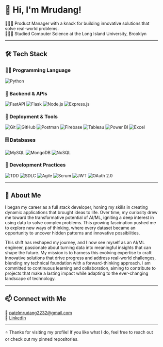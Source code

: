 # 👋 Hi, I'm Mrudang!
👩🏻‍💻 Product Manager with a knack for building innovative solutions that solve real-world problems.<br/>
👩🏻‍🎓 Studied Computer Science at the Long Island University, Brooklyn<br/>

---

## 🛠 Tech Stack

### 🧑‍💻 Programming Language  
![Python](https://img.shields.io/badge/Python-3776AB?style=flat&logo=python&logoColor=white)

### 🧩 Backend & APIs  
![FastAPI](https://img.shields.io/badge/FastAPI-009688?style=flat&logo=fastapi&logoColor=white)
![Flask](https://img.shields.io/badge/Flask-000000?style=flat&logo=flask&logoColor=white)
![Node.js](https://img.shields.io/badge/Node.js-339933?style=flat&logo=node.js&logoColor=white)
![Express.js](https://img.shields.io/badge/Express.js-000000?style=flat&logo=express&logoColor=white)

### 🚀 Deployment & Tools  
![Git](https://img.shields.io/badge/Git-F05032?style=flat&logo=git&logoColor=white)
![GitHub](https://img.shields.io/badge/GitHub-181717?style=flat&logo=github&logoColor=white)
![Postman](https://img.shields.io/badge/Postman-FF6C37?style=flat&logo=postman&logoColor=white)
![Firebase](https://img.shields.io/badge/Firebase-FFCA28?style=flat&logo=firebase&logoColor=black)
![Tableau](https://img.shields.io/badge/Tableau-E97627?style=flat&logo=tableau&logoColor=white)
![Power BI](https://img.shields.io/badge/Power%20BI-F2C811?style=flat&logo=powerbi&logoColor=black)
![Excel](https://img.shields.io/badge/Excel-217346?style=flat&logo=microsoft-excel&logoColor=white)

### 🗄️ Databases  
![MySQL](https://img.shields.io/badge/MySQL-4479A1?style=flat&logo=mysql&logoColor=white)
![MongoDB](https://img.shields.io/badge/MongoDB-47A248?style=flat&logo=mongodb&logoColor=white)
![NoSQL](https://img.shields.io/badge/NoSQL-4A4A4A?style=flat)

### 🔐 Development Practices  
![TDD](https://img.shields.io/badge/TDD-000000?style=flat)
![SDLC](https://img.shields.io/badge/SDLC-0078D7?style=flat)
![Agile](https://img.shields.io/badge/Agile-63C132?style=flat)
![Scrum](https://img.shields.io/badge/Scrum-61DAFB?style=flat)
![JWT](https://img.shields.io/badge/JWT-000000?style=flat)
![OAuth 2.0](https://img.shields.io/badge/OAuth_2.0-2C9ED1?style=flat)

---

## 💼 About Me

I began my career as a full stack developer, honing my skills in creating dynamic applications that brought ideas to life. Over time, my curiosity drew me toward the transformative potential of AI/ML, igniting a deep interest in using data to solve complex problems. This growing fascination pushed me to explore new ways of thinking, where every dataset became an opportunity to uncover hidden patterns and innovative possibilities.

This shift has reshaped my journey, and I now see myself as an AI/ML engineer, passionate about turning data into meaningful insights that can shape the future. My mission is to harness this evolving expertise to craft innovative solutions that drive progress and address real-world challenges, blending my technical foundation with a forward-thinking approach. I am committed to continuous learning and collaboration, aiming to contribute to projects that make a lasting impact while adapting to the ever-changing landscape of technology.

---

## 📫 Connect with Me

📧 patelmrudang2232@gmail.com  
🔗 [LinkedIn](https://www.linkedin.com/in/mrudang2001)  

---

⭐️ Thanks for visiting my profile! If you like what I do, feel free to reach out or check out my pinned repositories.

<!-- GitHub stats from https://github.com/anuraghazra/github-readme-stats 
![](https://github-readme-stats.vercel.app/api?username=VatsalRoy&theme=radical&hide_border=false&include_all_commits=true&count_private=true)<br/>
-->
